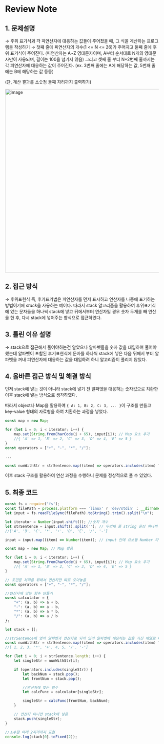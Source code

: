 # Review Note


## 1. 문제설명


→ 후위 표기식과 각 피연산자에 대응하는 값들이 주어졌을 때, 그 식을 계산하는 프로그램을 작성하기
→ 첫째 줄에 피연산자의 개수(1 <= N <= 26)가 주어지고 둘째 줄에 후위 표기식이 주어진다. (피연산자는 A~Z 영대문자이며, A부터 순서대로 N개의 영대문자만이 사용되며, 길이는 100을 넘기지 않음)
그리고 셋째 줄 부터 N+2번째 줄까지는 각 피연산자에 대응하는 값이 주어진다. (ex. 3번째 줄에는 A에 해당하는 값, 5번째 줄에는 B에 해당하는 값 등등)

(단, 계산 결과를 소숫점 둘째 자리까지 출력하기)

<img width="600" alt="image" src="https://github.com/SOOYEONIU/CodingTest/assets/149544640/296eab41-8f2e-460c-896c-7414f6f99819">


## 2. 접근 방식


→ 후위표현식 즉, 후기표기법은 피연산자를 먼저 표시하고 연산자를 나중에 표기하는 방법이기에 *stack*을 사용하는 예이다.
따라서 stack 알고리즘을 활용하여 후위표기식에 있는 문자들을 하나씩 stack에 넣고 뒤에서부터 연산자일 경우 숫자 두개를 빼 연산을 한 후, 다시 stack에 넣어주는 방식으로 접근하였다.

## 3. 틀린 이유 설명


→ stack으로 접근해서 풀어야하는건 알았으나 알파벳들을 숫자 값을 대입하여 풀어야 했는데 알파벳이 포함된 후기표현식에 문자를 하나씩 stack에 넣은 다음 뒤에서 부터 알파벳을 꺼내 피연산자에 대응하는 값을 대입하려 하니 알고리즘이 풀리지 않았다.

## 4. 올바른 접근 방식 및 해결 방식


   먼저 stack에 넣는 것이 아니라 stack에 넣기 전 알파벳을 대응하는 숫자값으로 치환한 이후 stack에 넣는 방식으로 생각하였다.

   따라서 object나 Map을 활용하여 `{ A: 1, B: 2, C: 3, ... }`이 구조를 만들고 key-value 형태의 자료형을 하여 치환하는 과정을 넣었다.
   ```javascript
   const map = new Map;

   for (let i = 0; i < iterator; i++) {
       map.set(String.fromCharCode(i + 65), input[i]); // Map 요소 추가
       //{ 'A' => 1, 'B' => 2, 'C' => 3, 'D' => 4, 'E' => 5 }
   }
   const operators = ["+", "-", "*", "/"];

   ...

   const numWithStr = strSentence.map((item) => operators.includes(item) ? item : map.get(item)); 
   ```

   이후 stack 구조를 활용하여 연산 과정을 수행하니 문제를 정상적으로 풀 수 있었다.

## 5. 최종 코드


```javascript
const fs = require('fs');
const filePath = process.platform === 'linux' ? 'dev/stdin' : __dirname + '/input.txt';
let input = fs.readFileSync(filePath).toString().trim().split("\n");

let iterator = Number(input.shift()); //숫자 개수
let strSentence = input.shift().split(''); // 두번째 줄 string 문장 하나씩 쪼개기
//['A', 'B', 'C', '*', '+', 'D', 'E', '/', '-']

input = input.map((item) => Number(item)); // input 안에 요소들 Number 타입으로 변경

const map = new Map; // Map 활용

for (let i = 0; i < iterator; i++) { 
    map.set(String.fromCharCode(i + 65), input[i]); // Map 요소 추가 
    //{ 'A' => 1, 'B' => 2, 'C' => 3, 'D' => 4, 'E' => 5 }
}

// 조건문 처리를 위해서 연산자만 따로 모아놓음
const operators = ["+", "-", "*", "/"];

//연산자에 맞는 함수 만들기
const calculator = {
    "+": (a, b) => a + b,
    "-": (a, b) => a - b,
    "*": (a, b) => a * b,
    "/": (a, b) => a / b
};

let stack = [];

//strSentence에 영어 알파벳과 연산자로 되어 있어 알파벳에 해당하는 값을 가진 배열로 바꿈
const numWithStr = strSentence.map((item) => operators.includes(item) ? item : map.get(item)); 
//[ 1, 2, 3, '*', '+', 4, 5, '/', '-']

for (let i = 0; i < strSentence.length; i++) { 
    let singleStr = numWithStr[i];

    if (operators.includes(singleStr)) { 
        let backNum = stack.pop();
        let frontNum = stack.pop(); 

        //연산자에 맞는 함수
        let calcFunc = calculator[singleStr];

        singleStr = calcFunc(frontNum, backNum);
    }

    // 연산자 아니면 stack에 넣음
    stack.push(singleStr);
}

//소수점 아래 2자리까지 표현
console.log(stack[0].toFixed(2));
```
